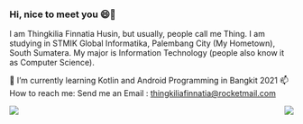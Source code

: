 ### Hi, nice to meet you 😄👋
I am Thingkilia Finnatia Husin, but usually, people call me Thing. I am studying in STMIK Global Informatika, Palembang City (My Hometown), South Sumatera. My major is Information Technology (people also know it as Computer Science).

🌱 I’m currently learning Kotlin and Android Programming in Bangkit 2021
📫 How to reach me: 
    Send me an Email : thingkiliafinnatia@rocketmail.com
    
 
<img src ="https://github-readme-stats.vercel.app/api?username=thingkilia2507&show_icons=true&theme=algolia" align="right"/>   
<img src ="https://github-readme-stats.vercel.app/api/top-langs/?username=thingkilia2507&theme=algolia" align="left"/>
<!--
**thingkilia2507/thingkilia2507** is a ✨ _special_ ✨ repository because its `README.md` (this file) appears on your GitHub profile.

Here are some ideas to get you started:

- 🔭 I’m currently working on ...
- 🌱 I’m currently learning ...
- 👯 I’m looking to collaborate on ...
- 🤔 I’m looking for help with ...
- 💬 Ask me about ...
- 📫 How to reach me: ...
- 😄 Pronouns: ...
- ⚡ Fun fact: ...
-->
